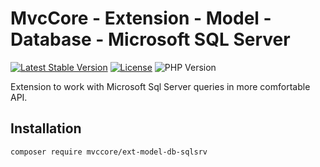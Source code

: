 # MvcCore - Extension - Model - Database - Microsoft SQL Server

[![Latest Stable Version](https://img.shields.io/badge/Stable-v5.2.0-brightgreen.svg?style=plastic)](https://github.com/mvccore/ext-model-db-sqlsrv/releases)
[![License](https://img.shields.io/badge/License-BSD%203-brightgreen.svg?style=plastic)](https://mvccore.github.io/docs/mvccore/5.0.0/LICENSE.md)
![PHP Version](https://img.shields.io/badge/PHP->=5.4-brightgreen.svg?style=plastic)

Extension to work with Microsoft Sql Server queries in more comfortable API.

## Installation
```shell
composer require mvccore/ext-model-db-sqlsrv
```